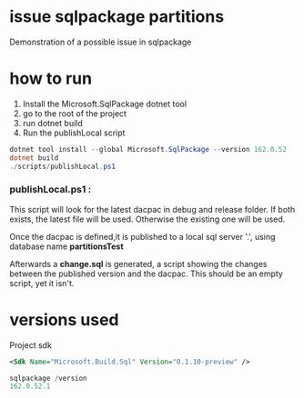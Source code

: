 # issue sqlpackage partitions

Demonstration of a possible issue in sqlpackage



# how to run


1) Install the Microsoft.SqlPackage dotnet tool
2) go to the root of the project
3) run dotnet build
4) Run the publishLocal script
    
  

``` Powershell
dotnet tool install --global Microsoft.SqlPackage --version 162.0.52
dotnet build
./scripts/publishLocal.ps1
```



### publishLocal.ps1 :
This script will look for the latest dacpac in debug and release folder.
If both exists, the latest file will be used. Otherwise the existing one will be used.

Once the dacpac is defined,it is published to a local sql server '.', using database name **partitionsTest**

Afterwards a **change.sql** is generated, a script showing the changes between the published version and the dacpac. This should be an empty script,
yet it isn't.


# versions used
    
Project sdk
    
``` xml
<Sdk Name="Microsoft.Build.Sql" Version="0.1.10-preview" />
```


``` powershell
sqlpackage /version
162.0.52.1
````
